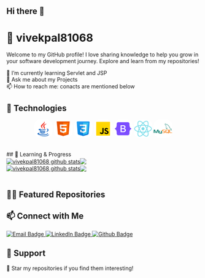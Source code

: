 ## Hi there 👋

<!-- **vivekpal81068/vivekpal81068** is a ✨ _special_ ✨ repository because its `README.md` (this file) appears on your GitHub profile.

Here are some ideas to get you started:

- 🔭 I’m currently working on ...
- 🌱 I’m currently learning ...
- 👯 I’m looking to collaborate on ...
- 🤔 I’m looking for help with ...
- 💬 Ask me about ...
- 📫 How to reach me: ...
- 😄 Pronouns: ...
- ⚡ Fun fact: ... -->

# 📡 vivekpal81068
 
Welcome to my GitHub profile! I love sharing knowledge to help you grow in your software development journey. Explore and learn from my repositories!

 🌱 I’m currently learning Servlet and JSP<br />
 💬 Ask me about my Projects<br />
 📫 How to reach me: conacts are mentioned below<br />

## 🚀 Technologies

<p align="center">
  <img src="./images/java.png" alt="Languages" style="border-radius: 15px;"/>
  <img src="./images/html.png" alt="Tools" style="border-radius: 15px;"/>
  <img src="./images/css.png" alt="Tools" style="border-radius: 15px;"/>
  <img src="./images/js.png" alt="Tools" style="border-radius: 15px;"/>
  <img src="./images/bootstrap.png" alt="Tools" style="border-radius: 15px;"/>
   <img src="./images/react.png" alt="Tools" style="border-radius: 15px;"/>
  <img src="./images/mysql.png" alt="Tools" style="border-radius: 15px;"/>
 
</p>

<br/>
## 🐎 Learning & Progress

<div align="center">
<a href="https://github.com/vivekpal81068/github-readme-stats#responsive-card-theme#gh-light-mode-only">
<div  style="width: 100%; display: flex;">
 <a href="https://github-readme-stats.vercel.app/api?usernamevivekpal81068s&show_icons=true&include_all_commits=true&theme=buefy&hide_border=false#gh-light-mode-only#responsive-card-theme#gh-light-mode-only" style="display: block;">
  <img align="center" style="max-height: 200px;" src="https://github-readme-stats.vercel.app/api?username=vivekpal81068&show_icons=true&include_all_commits=true&theme=buefy#gh-light-mode-only" alt="vivekpal81068 github stats" />
 </a>
 <a href="https://github-readme-stats.vercel.app/api/top-langs/?username=vivekpal81068&layout=compact&theme=buefy&hide_border=false#gh-light-mode-only#responsive-card-theme#gh-light-mode-only" style="display:block;">
  <img align="center" style="height: 195px;max-height: 200px"  src="https://github-readme-stats.vercel.app/api/top-langs/?username=vivekpal81068&layout=compact&theme=buefy&hide_border=false#gh-light-mode-only" />
 </a>
</div>
</a>
<a href="https://github.com/vivekpal81068/github-readme-stats#responsive-card-theme#gh-dark-mode-only">
<div  style="width: 100%; display: flex;">
 <a href="https://github-readme-stats.vercel.app/api?username=vivekpal81068&show_icons=true&include_all_commits=true&theme=merko&hide_border=true#gh-dark-mode-only#responsive-card-theme#gh-dark-mode-only" style="display: block;">
  <img align="center" style="max-height: 200px;" src="https://github-readme-stats.vercel.app/api?username=vivekpal81068&show_icons=true&include_all_commits=true&theme=dark&hide_border=true#gh-dark-mode-only" alt="vivekpal81068 github stats" />
 </a>
 <a href="https://github-readme-stats.vercel.app/api/top-langs/?username=vivekpal81068&layout=compact&theme=merko&hide_border=true#gh-dark-mode-only#responsive-card-theme#gh-dark-mode-only" style="display:block;">
  <img align="center" style="height: 195px;max-height: 200px"  src="https://github-readme-stats.vercel.app/api/top-langs/?username=vivekpal81068&layout=compact&theme=merko&hide_border=true#gh-dark-mode-only" />
 </a>
</a>
</div>
</div>
<br>

## 🍋‍🟩 Featured Repositories
<div align="center">
    <!-- Light mode -->
    <!-- <a href="https://github.com/vivekpal81068/Random-Password-Generator#responsive-card-theme#gh-light-mode-only">
        <img style="border: 2px solid #989898" src="https://github-readme-stats.vercel.app/api/pin/?username=vivekpal81068&repo=Random-Password-Generator&theme=buefy&hide_border=false#gh-light-mode-only" alt="Random-Password-Generator repository">
    </a>
    <a href="https://github.com/vivekpal81068/currency-converter#responsive-card-theme#gh-light-mode-only">
        <img style="border: 2px solid #989898" src="https://github-readme-stats.vercel.app/api/pin/?username=vivekpal81068&repo=currency-converter&theme=buefy&hide_border=false#gh-light-mode-only" alt="Contacts Manager repository">
    </a> -->
</div>


## 📫 Connect with Me

<p align="left">
  <a href="mailto:vivekpalratan@gmail.com"> 
    <img src="https://img.shields.io/badge/Email-vivekpalratan@gmail.com-red?style=for-the-badge" alt="Email Badge"/>
  </a>
  <a href="https://www.linkedin.com/in/vivekpal81068/">
    <img src="https://img.shields.io/badge/LinkedIn-vivekpal81068-blue?style=for-the-badge" alt="LinkedIn Badge"/>
  </a>
  <a href="https://github.com/PracticeProgram0">
    <img src="https://github.com/PracticeProgram0/PracticeProgram0.git" alt="Github Badge"/>
  </a>
 
</p>

## 💚 Support
<p align="left">
  🌟 Star my repositories if you find them interesting!
</p>



